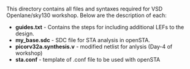 This directory contains all files and syntaxes required for VSD Openlane/sky130 workshop. Below are the description of each:
 - **guides.txt** - Contains the steps for including additional LEFs to the design.
 - **my_base.sdc** - SDC file for STA analysis in openSTA.
 - **picorv32a.synthesis.v** - modified netlist for anlysis (Day-4 of workshop)
 - **sta.conf** - template of .conf file to be used with openSTA
